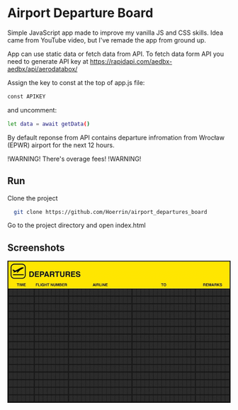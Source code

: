 # Airport Departure Board

Simple JavaScript app made to improve my vanilla JS and CSS skills.
Idea came from YouTube video, but I've remade the app from ground up.

App can use static data or fetch data from API.
To fetch data form API you need to generate API key at https://rapidapi.com/aedbx-aedbx/api/aerodatabox/ 

Assign the key to const at the top of app.js file:
```bash
const APIKEY
```
and uncomment:
```bash
let data = await getData()
```

By default reponse from API contains departure infromation from Wrocław (EPWR) airport for the next 12 hours.


!WARNING!
There's overage fees!
!WARNING!

## Run

Clone the project

```bash
  git clone https://github.com/Hoerrin/airport_departures_board
```

Go to the project directory and open index.html


## Screenshots

![App Screenshot](https://github.com/Hoerrin/airport_departures_board/blob/master/images/readme_gif.gif)

